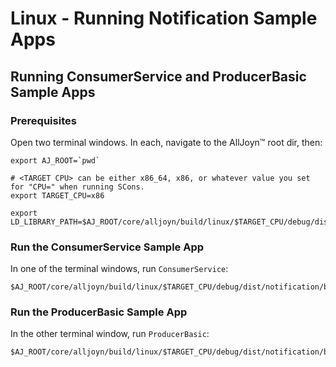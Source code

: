 # Linux - Running Notification Sample Apps

## Running ConsumerService and ProducerBasic Sample Apps

### Prerequisites

Open two terminal windows. In each, navigate to the AllJoyn&trade; root dir, then:

```
export AJ_ROOT=`pwd`

# <TARGET CPU> can be either x86_64, x86, or whatever value you set for "CPU=" when running SCons.
export TARGET_CPU=x86
            
export LD_LIBRARY_PATH=$AJ_ROOT/core/alljoyn/build/linux/$TARGET_CPU/debug/dist/cpp/lib:$AJ_ROOT/core/alljoyn/build/linux/$TARGET_CPU/debug/dist/about/lib:$AJ_ROOT/core/alljoyn/build/linux/$TARGET_CPU/debug/dist/notification/lib:$AJ_ROOT/core/alljoyn/build/linux/$TARGET_CPU/debug/dist/services_common/lib:$LD_LIBRARY_PATH
```

### Run the ConsumerService Sample App

In one of the terminal windows, run `ConsumerService`:

```
$AJ_ROOT/core/alljoyn/build/linux/$TARGET_CPU/debug/dist/notification/bin/ConsumerService
```

### Run the ProducerBasic Sample App

In the other terminal window, run `ProducerBasic`:

```
$AJ_ROOT/core/alljoyn/build/linux/$TARGET_CPU/debug/dist/notification/bin/ProducerBasic
```